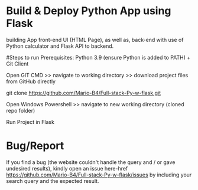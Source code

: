 # Build & Deploy Python App using Flask 
building App front-end UI (HTML Page), as well as, back-end with use of Python calculator and Flask API to backend.


#Steps to run
Prerequisites: Python 3.9 (ensure Python is added to PATH) + Git Client

Open GIT CMD >> navigate to working directory >>  download project files from GitHub directly

git clone https://github.com/Mario-B4/Full-stack-Py-w-flask.git

Open Windows Powershell >> navigate to new working directory (cloned repo folder)

Run Project in Flask

# Bug/Report
If you find a bug (the website couldn't handle the query and / or gave undesired results), kindly open an issue here-href https://github.com/Mario-B4/Full-stack-Py-w-flask/issues by including your search query and the expected result.
